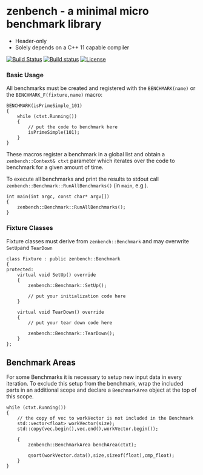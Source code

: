 # zenbench - a minimal micro benchmark library
   * Header-only
   * Solely depends on a C++ 11 capable compiler

[![Build Status](https://travis-ci.org/nafest/zenbench.svg?branch=master)](https://travis-ci.org/nafest/zenbench)
[![Build status](https://ci.appveyor.com/api/projects/status/obvtsougibnr9hpb?svg=true)](https://ci.appveyor.com/project/nafest/zenbench)
[![License](https://img.shields.io/badge/license-MIT-blue.svg)](http://opensource.org/licenses/MIT)

### Basic Usage
All benchmarks must be created and registered with the `BENCHMARK(name)` or the `BENCHMARK_F(fixture,name)` macro:

    BENCHMARK(isPrimeSimple_101)
    {
        while (ctxt.Running())
        {
            // put the code to benchmark here
            isPrimeSimple(101);
        }
    }
    
These macros register a benchmark in a global list and obtain a `zenbench::Context& ctxt` parameter which iterates
over the code to benchmark for a given amount of time.

To execute all benchmarks and print the results to stdout call `zenbench::Benchmark::RunAllBenchmarks()` (in `main`, e.g.).

    int main(int argc, const char* argv[])
    {
        zenbench::Benchmark::RunAllBenchmarks();   
    }
    
### Fixture Classes
Fixture classes must derive from `zenbench::Benchmark` and may overwrite `SetUp`and `TearDown`   
    
    class Fixture : public zenbench::Benchmark
    {
    protected:
        virtual void SetUp() override
        {
            zenbench::Benchmark::SetUp();
        
            // put your initialization code here
        }
    
        virtual void TearDown() override
        {
            // put your tear down code here
        
            zenbench::Benchmark::TearDown();
        }
    };

## Benchmark Areas
For some Benchmarks it is necessary to setup new input data in every iteration. To exclude this setup from the benchmark,
wrap the included parts in an additional scope and declare a `BenchmarkArea` object at the top of this scope.

    while (ctxt.Running())
    {
        // the copy of vec to workVector is not included in the Benchmark
        std::vector<float> workVector(size);
        std::copy(vec.begin(),vec.end(),workVector.begin());
        
        {
            zenbench::BenchmarkArea benchArea(ctxt);
    
            qsort(workVector.data(),size,sizeof(float),cmp_float);
        }
    }
